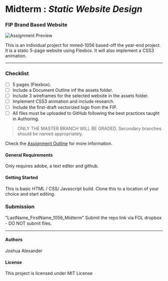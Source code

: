 # Midterm : _Static Website Design_
### FIP Brand Based Website
![Assignment Preview](/images/preview.png)

This is an individual project for mmed-1056 based-off the year-end project. It is a static 5-page website using Flexbox. It will also implement a CSS3 animation. 
- - - - 
### Checklist
- [ ] 5 pages (Flexbox).
- [ ] Include a Document Outline inf the assets folder.
- [ ] Include 3 wireframes for the selected website in the assets folder. 
- [ ] Implement CSS3 animation and include research.
- [ ] Include the ﬁrst-draft vectorized logo from the FIP. 
- [ ] All ﬁles must be uploaded to GitHub following the best practices taught in Authoring.
> ONLY THE MASTER BRANCH WILL BE GRADED. Secondary branches should be named appropriately.  

Check the [Assignment Outline](../master/assets/MMED-1056/midterm_final_integrated-2020.pdf "Midterm Outline") for more information.

#### General Requirements
Only requires adobe, a text editor and github.

#### Getting Started
This is basic HTML / CSS/ Javascript build.
Clone this to a location of your choice and start editing.

### Submission
"LastName\_FirstName\_1056\_Midterm"
Submit the repo link via FOL dropbox - DO NOT submit ﬁles. 
  - - - -
#### Authors
Joshua Alexander

#### License
This project is licensed under MIT License
